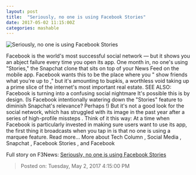 ```yaml
---
layout: post
title:  "Seriously, no one is using Facebook Stories"
date: 2017-05-02 11:15:00Z
categories: mashable
---
```


![Seriously, no one is using Facebook Stories](http://i.amz.mshcdn.com/R96RpsrI6isnEZ0nXSznE-SbfjM=/1200x630/2017%2F05%2F02%2Fe6%2Ffd3f259864e642b4af3f79242c7ac257.c2d4e.jpg)

Facebook is the world's most successful social network — but it shows you an abject failure every time you open its app. One month in, no one's using "Stories," the Snapchat clone that sits on top of your News Feed on the mobile app. Facebook wants this to be the place where you " show friends what you're up to ," but it's amounting to bupkis, a worthless void taking up a prime slice of the internet's most important real estate. SEE ALSO: Facebook is turning into a confusing social nightmare It's possible this is by design. (Is Facebook intentionally watering down the "Stories" feature to diminish Snapchat's relevance? Perhaps !) But it's not a good look for the social network, which has struggled with its image in the past year after a series of high-profile missteps . Think of it this way: At a time when Facebook is particularly invested in making sure users want to use its app, the first thing it broadcasts when you tap in is that no one is using a marquee feature. Read more... More about Tech Column , Social Media , Snapchat , Facebook Stories , and Facebook


Full story on F3News: [Seriously, no one is using Facebook Stories](http://www.f3nws.com/n/Y3HyUD)

> Posted on: Tuesday, May 2, 2017 4:15:00 PM
